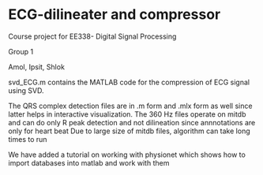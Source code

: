 # ECG-dilineater and compressor

Course project for EE338- Digital Signal Processing

Group 1 

Amol, Ipsit, Shlok

svd_ECG.m contains the MATLAB code for the compression of ECG signal using SVD. 

The QRS complex detection files are in .m form and .mlx form as well since latter helps in interactive visualization.
The 360 Hz files operate on mitdb and can do only R peak detection and not dilineation since annnotations are only for heart beat
Due to large size of mitdb files, algorithm can take long times to run

We have added a tutorial on working with physionet which shows how to import databases into matlab and work with them
